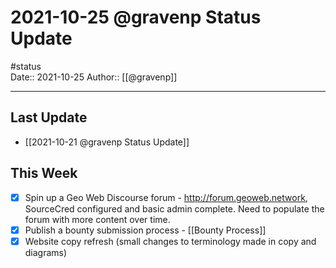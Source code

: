 # 2021-10-25 @gravenp Status Update
#status  
Date:: 2021-10-25
Author:: [[@gravenp]]  

---

## Last Update
- [[2021-10-21 @gravenp Status Update]]

## This Week
- [x] Spin up a Geo Web Discourse forum - http://forum.geoweb.network, SourceCred configured and basic admin complete. Need to populate the forum with more content over time.
- [x] Publish a bounty submission process - [[Bounty Process]]
- [x] Website copy refresh (small changes to terminology made in copy and diagrams)